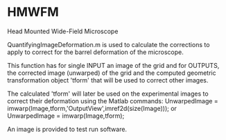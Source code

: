 # HMWFM
Head Mounted Wide-Field Microscope

QuantifyingImageDeformation.m is used to calculate the corrections to apply to correct for the barrel deformation of the microscope.

This function has for single INPUT an image of the grid and for OUTPUTS, the corrected image (unwarped) of the grid and the computed geometric transformation object 'tform' that will be used to correct other images.

The calculated 'tform' will later be used on the experimental images to correct their deformation using the Matlab commands:
UnwarpedImage = imwarp(Image,tform,'OutputView',imref2d(size(Image)));
or
UnwarpedImage = imwarp(Image,tform);

An image is provided to test run software. 
